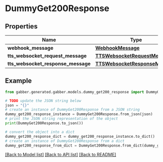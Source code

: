 # DummyGet200Response


## Properties

Name | Type | Description | Notes
------------ | ------------- | ------------- | -------------
**webhook_message** | [**WebhookMessage**](WebhookMessage.md) |  | [optional] 
**tts_websocket_request_message** | [**TTSWebsocketRequestMessage**](TTSWebsocketRequestMessage.md) |  | [optional] 
**tts_websocket_response_message** | [**TTSWebsocketResponseMessage**](TTSWebsocketResponseMessage.md) |  | [optional] 

## Example

```python
from gabber.generated.gabber.models.dummy_get200_response import DummyGet200Response

# TODO update the JSON string below
json = "{}"
# create an instance of DummyGet200Response from a JSON string
dummy_get200_response_instance = DummyGet200Response.from_json(json)
# print the JSON string representation of the object
print(DummyGet200Response.to_json())

# convert the object into a dict
dummy_get200_response_dict = dummy_get200_response_instance.to_dict()
# create an instance of DummyGet200Response from a dict
dummy_get200_response_from_dict = DummyGet200Response.from_dict(dummy_get200_response_dict)
```
[[Back to Model list]](../README.md#documentation-for-models) [[Back to API list]](../README.md#documentation-for-api-endpoints) [[Back to README]](../README.md)


